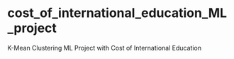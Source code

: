 # cost_of_international_education_ML_project
K-Mean Clustering  ML Project with Cost of International Education
